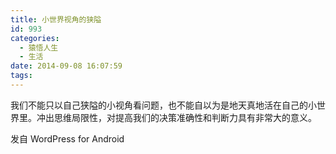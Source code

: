 ```yaml
---
title: 小世界视角的狭隘
id: 993
categories:
  - 猿悟人生
  - 生活
date: 2014-09-08 16:07:59
tags:
---
```


我们不能只以自己狭隘的小视角看问题，也不能自以为是地天真地活在自己的小世界里。冲出思维局限性，对提高我们的决策准确性和判断力具有非常大的意义。

<span class="post_sig">发自 WordPress for Android</span>